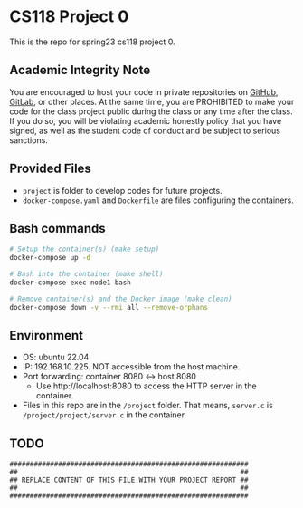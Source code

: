 # CS118 Project 0

This is the repo for spring23 cs118 project 0.

## Academic Integrity Note

You are encouraged to host your code in private repositories on [GitHub](https://github.com/), [GitLab](https://gitlab.com), or other places.  At the same time, you are PROHIBITED to make your code for the class project public during the class or any time after the class.  If you do so, you will be violating academic honestly policy that you have signed, as well as the student code of conduct and be subject to serious sanctions.

## Provided Files

- `project` is folder to develop codes for future projects.
- `docker-compose.yaml` and `Dockerfile` are files configuring the containers.

## Bash commands

```bash
# Setup the container(s) (make setup)
docker-compose up -d

# Bash into the container (make shell)
docker-compose exec node1 bash

# Remove container(s) and the Docker image (make clean)
docker-compose down -v --rmi all --remove-orphans
```

## Environment

- OS: ubuntu 22.04
- IP: 192.168.10.225. NOT accessible from the host machine.
- Port forwarding: container 8080 <-> host 8080
  - Use http://localhost:8080 to access the HTTP server in the container.
- Files in this repo are in the `/project` folder. That means, `server.c` is `/project/project/server.c` in the container.

## TODO

    ###########################################################
    ##                                                       ##
    ## REPLACE CONTENT OF THIS FILE WITH YOUR PROJECT REPORT ##
    ##                                                       ##
    ###########################################################